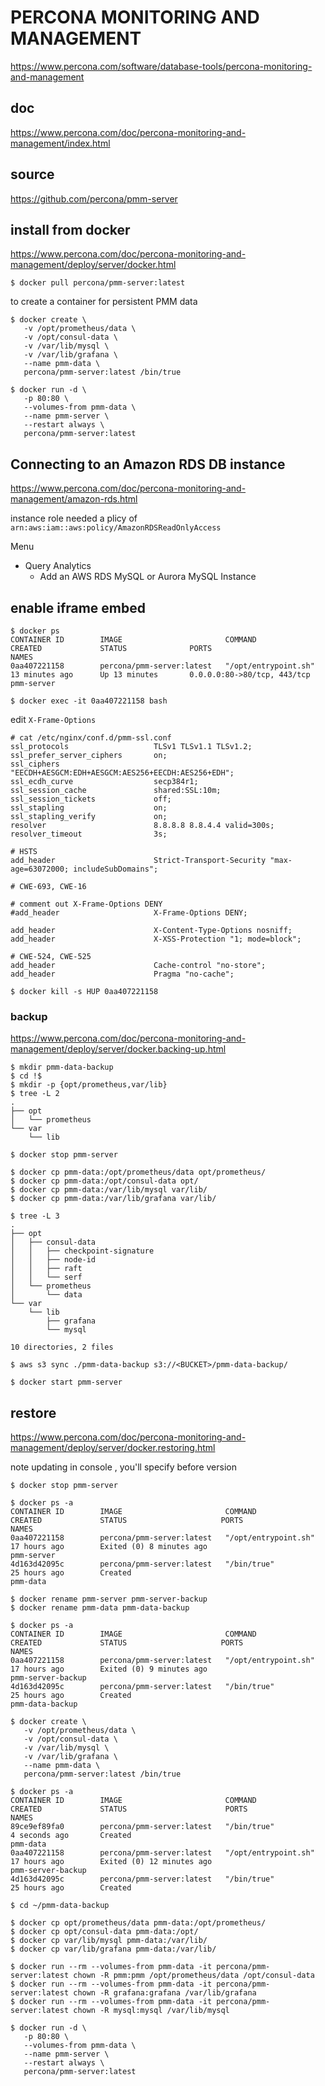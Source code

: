 # PERCONA MONITORING AND MANAGEMENT

https://www.percona.com/software/database-tools/percona-monitoring-and-management

## doc
https://www.percona.com/doc/percona-monitoring-and-management/index.html

## source

https://github.com/percona/pmm-server

## install from docker

https://www.percona.com/doc/percona-monitoring-and-management/deploy/server/docker.html

```console
$ docker pull percona/pmm-server:latest
```

to create a container for persistent PMM data
```console
$ docker create \
   -v /opt/prometheus/data \
   -v /opt/consul-data \
   -v /var/lib/mysql \
   -v /var/lib/grafana \
   --name pmm-data \
   percona/pmm-server:latest /bin/true
```

```console
$ docker run -d \
   -p 80:80 \
   --volumes-from pmm-data \
   --name pmm-server \
   --restart always \
   percona/pmm-server:latest
```

## Connecting to an Amazon RDS DB instance

https://www.percona.com/doc/percona-monitoring-and-management/amazon-rds.html

instance role needed a plicy of `arn:aws:iam::aws:policy/AmazonRDSReadOnlyAccess` 

Menu
 - Query Analytics
   - Add an AWS RDS MySQL or Aurora MySQL Instance
   
   
   
## enable iframe embed 

```console
$ docker ps
CONTAINER ID        IMAGE                       COMMAND                CREATED             STATUS              PORTS                         NAMES
0aa407221158        percona/pmm-server:latest   "/opt/entrypoint.sh"   13 minutes ago      Up 13 minutes       0.0.0.0:80->80/tcp, 443/tcp   pmm-server
```
```console
$ docker exec -it 0aa407221158 bash
```

edit `X-Frame-Options`
```nginx
# cat /etc/nginx/conf.d/pmm-ssl.conf
ssl_protocols                   TLSv1 TLSv1.1 TLSv1.2;
ssl_prefer_server_ciphers       on;
ssl_ciphers                     "EECDH+AESGCM:EDH+AESGCM:AES256+EECDH:AES256+EDH";
ssl_ecdh_curve                  secp384r1;
ssl_session_cache               shared:SSL:10m;
ssl_session_tickets             off;
ssl_stapling                    on;
ssl_stapling_verify             on;
resolver                        8.8.8.8 8.8.4.4 valid=300s;
resolver_timeout                3s;

# HSTS
add_header                      Strict-Transport-Security "max-age=63072000; includeSubDomains";

# CWE-693, CWE-16

# comment out X-Frame-Options DENY
#add_header                     X-Frame-Options DENY;   

add_header                      X-Content-Type-Options nosniff;
add_header                      X-XSS-Protection "1; mode=block";

# CWE-524, CWE-525
add_header                      Cache-control "no-store";
add_header                      Pragma "no-cache";
```

```
$ docker kill -s HUP 0aa407221158
```

### backup

https://www.percona.com/doc/percona-monitoring-and-management/deploy/server/docker.backing-up.html

```console
$ mkdir pmm-data-backup
$ cd !$
$ mkdir -p {opt/prometheus,var/lib}
$ tree -L 2
.
├── opt
│   └── prometheus
└── var
    └── lib
```

```console
$ docker stop pmm-server
```

```console
$ docker cp pmm-data:/opt/prometheus/data opt/prometheus/
$ docker cp pmm-data:/opt/consul-data opt/
$ docker cp pmm-data:/var/lib/mysql var/lib/
$ docker cp pmm-data:/var/lib/grafana var/lib/
```

```console
$ tree -L 3
.
├── opt
│   ├── consul-data
│   │   ├── checkpoint-signature
│   │   ├── node-id
│   │   ├── raft
│   │   └── serf
│   └── prometheus
│       └── data
└── var
    └── lib
        ├── grafana
        └── mysql

10 directories, 2 files
```
```console
$ aws s3 sync ./pmm-data-backup s3://<BUCKET>/pmm-data-backup/
```

```console
$ docker start pmm-server
```

## restore
https://www.percona.com/doc/percona-monitoring-and-management/deploy/server/docker.restoring.html

note updating in console , you'll specify before version

```console
$ docker stop pmm-server
```

```
$ docker ps -a
CONTAINER ID        IMAGE                       COMMAND                CREATED             STATUS                     PORTS               NAMES
0aa407221158        percona/pmm-server:latest   "/opt/entrypoint.sh"   17 hours ago        Exited (0) 8 minutes ago                       pmm-server
4d163d42095c        percona/pmm-server:latest   "/bin/true"            25 hours ago        Created                                        pmm-data
```

```console
$ docker rename pmm-server pmm-server-backup
$ docker rename pmm-data pmm-data-backup
```

```
$ docker ps -a
CONTAINER ID        IMAGE                       COMMAND                CREATED             STATUS                     PORTS               NAMES
0aa407221158        percona/pmm-server:latest   "/opt/entrypoint.sh"   17 hours ago        Exited (0) 9 minutes ago                       pmm-server-backup
4d163d42095c        percona/pmm-server:latest   "/bin/true"            25 hours ago        Created                                        pmm-data-backup
```

```console
$ docker create \
   -v /opt/prometheus/data \
   -v /opt/consul-data \
   -v /var/lib/mysql \
   -v /var/lib/grafana \
   --name pmm-data \
   percona/pmm-server:latest /bin/true
```

```console
$ docker ps -a
CONTAINER ID        IMAGE                       COMMAND                CREATED             STATUS                      PORTS               NAMES
89ce9ef89fa0        percona/pmm-server:latest   "/bin/true"            4 seconds ago       Created                                         pmm-data
0aa407221158        percona/pmm-server:latest   "/opt/entrypoint.sh"   17 hours ago        Exited (0) 12 minutes ago                       pmm-server-backup
4d163d42095c        percona/pmm-server:latest   "/bin/true"            25 hours ago        Created          
```

```console
$ cd ~/pmm-data-backup
```
```console
$ docker cp opt/prometheus/data pmm-data:/opt/prometheus/
$ docker cp opt/consul-data pmm-data:/opt/
$ docker cp var/lib/mysql pmm-data:/var/lib/
$ docker cp var/lib/grafana pmm-data:/var/lib/
```
```console
$ docker run --rm --volumes-from pmm-data -it percona/pmm-server:latest chown -R pmm:pmm /opt/prometheus/data /opt/consul-data
$ docker run --rm --volumes-from pmm-data -it percona/pmm-server:latest chown -R grafana:grafana /var/lib/grafana
$ docker run --rm --volumes-from pmm-data -it percona/pmm-server:latest chown -R mysql:mysql /var/lib/mysql
```

```console
$ docker run -d \
   -p 80:80 \
   --volumes-from pmm-data \
   --name pmm-server \
   --restart always \
   percona/pmm-server:latest
```   
